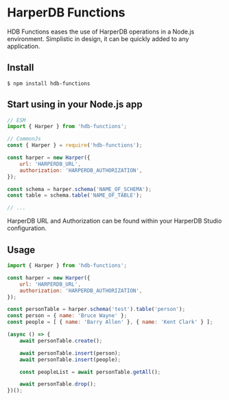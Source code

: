 # HarperDB Functions

HDB Functions eases the use of HarperDB operations in a Node.js environment. Simplistic in design, it can be quickly added to any application.

## Install

```
$ npm install hdb-functions
```

## Start using in your Node.js app

```js
// ESM
import { Harper } from 'hdb-functions';

// CommonJs
const { Harper } = require('hdb-functions');

const harper = new Harper({
    url: 'HARPERDB_URL',
    authorization: 'HARPERDB_AUTHORIZATION',
});

const schema = harper.schema('NAME_OF_SCHEMA');
const table = schema.table('NAME_OF_TABLE');

// ...
```

HarperDB URL and Authorization can be found within your HarperDB Studio configuration.

## Usage

```js
import { Harper } from 'hdb-functions';

const harper = new Harper({
    url: 'HARPERDB_URL',
    authorization: 'HARPERDB_AUTHORIZATION',
});

const personTable = harper.schema('test').table('person');
const person = { name: 'Bruce Wayne' };
const people = [ { name: 'Barry Allen' }, { name: 'Kent Clark' } ];

(async () => {
    await personTable.create();

    await personTable.insert(person);
    await personTable.insert(people);

    const peopleList = await personTable.getAll();

    await personTable.drop();
})();
```

